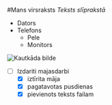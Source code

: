 #Mans virsraksts
*Teksts slīprakstā*

* Dators
* Telefons
	* Pele
	* Monitors
	
![Kautkāda bilde](https://i.kym-cdn.com/photos/images/original/000/744/400/8d2.jpg)

- [ ] Izdariti majasdarbi
	- [x] iztīrita māja
	- [x] pagatavotas pusdienas
	- [x] pievienots teksts failam
